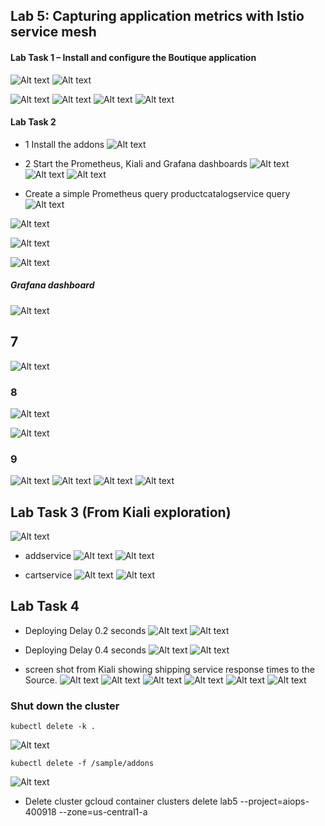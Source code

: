 ## Lab 5: Capturing application metrics with Istio service mesh

#### Lab Task 1 – Install and configure the Boutique application
![Alt text](./screenshots/creating_new_cluster.png)
![Alt text](./screenshots/deployment.png)

![Alt text](./screenshots/get_deployed_services.png)
![Alt text](./screenshots/get_pods.png)
![Alt text](./screenshots/get_deployments.png)
![Alt text](./screenshots/compute_firewall_rules_list.png)

#### Lab Task 2
- 1 Install the addons
![Alt text](./screenshots/deploy_istio_addons.png)

- 2 Start the Prometheus, Kiali and Grafana dashboards
![Alt text](./screenshots/run_prometheus_dashboard.png)
![Alt text](./screenshots/run_grafana_dashboard.png)
![Alt text](./screenshots/Run_Kiali_Dashboard.png)

- Create a simple Prometheus query
    productcatalogservice query
![Alt text](./screenshots/productcatalogueservice_query.png)

![Alt text](./screenshots/destination_canonical_service_checkout_service.png)

![Alt text](./screenshots/destination_canonical_service_frontend.png)

![Alt text](./screenshots/destination_canonical_service_recommendation_service.png)

#####  Grafana dashboard
![Alt text](./screenshots/grafana_visualization.png)

## 7
![Alt text](./screenshots/histogrm_quantile_prometheus.png)

### 8
![Alt text](./screenshots/grafana_gaue.png)

![Alt text](./screenshots/grafana_time_series.png)

### 9
![Alt text](./screenshots/scaling_loadgenerator.png)
![Alt text](./screenshots/2_replicas_scalling.png)
![Alt text](./screenshots/scaling_to_2_replicas.png)
![Alt text](./screenshots/scalling_down.png)

## Lab Task 3 (From Kiali exploration)
![Alt text](./screenshots/Kiali_dashboard_graphs.png)

- addservice
![Alt text](./screenshots/adservice_details.png)
![Alt text](./screenshots/addservice_trace.png)

- cartservice
![Alt text](./screenshots/cartservice_details.png)
![Alt text](./screenshots/cartservice_trace.png)


## Lab Task 4
- Deploying Delay 0.2 seconds
![Alt text](./screenshots/delay_2s.png)
![Alt text](./screenshots/2_delay.png)


- Deploying Delay 0.4 seconds
![Alt text](./screenshots/delay_4s.png)
![Alt text](./screenshots/4_delay.png)

- screen shot from Kiali showing shipping service response times to the Source.
![Alt text](./screenshots/shipping_service_kiali.png)
![Alt text](./screenshots/time_bound.png)
![Alt text](./screenshots/traces.png)
![Alt text](./screenshots/traffic.png)
![Alt text](./screenshots/Request_duration.png)
![Alt text](./screenshots/source.png)
### Shut down the cluster
    kubectl delete -k .
![Alt text](./screenshots/delete_cluster.png)

    kubectl delete -f /sample/addons
![Alt text](./screenshots/delete_istio.png)

- Delete cluster
    gcloud container clusters delete lab5    --project=aiops-400918     --zone=us-central1-a

